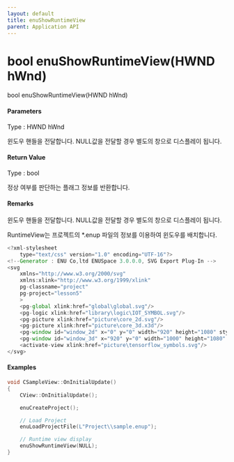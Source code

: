 ```yaml
---
layout: default
title: enuShowRuntimeView
parent: Application API
---
```

# bool enuShowRuntimeView\(HWND hWnd\)

bool enuShowRuntimeView\(HWND hWnd\)

#### Parameters

Type : HWND hWnd

윈도우 핸들을 전달합니다. NULL값을 전달할 경우 별도의 창으로 디스플레이 됩니다.

#### Return Value

Type : bool

정상 여부를 판단하는 플래그 정보를 반환합니다.

#### Remarks

윈도우 핸들을 전달합니다. NULL값을 전달할 경우 별도의 창으로 디스플레이 됩니다.

RuntimeView는 프로젝트의 \*.enup 파일의 정보를 이용하여 윈도우를 배치합니다.

```js
<?xml-stylesheet 
    type="text/css" version="1.0" encoding="UTF-16"?>
<!--Generator : ENU Co,ltd ENUSpace 3.0.0.0, SVG Export Plug-In -->
<svg 
    xmlns="http://www.w3.org/2000/svg"
    xmlns:xlink="http://www.w3.org/1999/xlink"
    pg-classname="project"
    pg-project="lesson5"
    > 
    <pg-global xlink:href="global\global.svg"/>
    <pg-logic xlink:href="library\logic\IOT_SYMBOL.svg"/>
    <pg-picture xlink:href="picture\core_2d.svg"/>
    <pg-picture xlink:href="picture\core_3d.x3d"/>
    <pg-window id="window_2d" x="0" y="0" width="920" height="1080" style="2d view" border="Dialog Frame" xlink:href="picture\core_2d.svg"/>
    <pg-window id="window_3d" x="920" y="0" width="1000" height="1080" style="3d view" border="Dialog Frame" xlink:href="picture\core_3d.x3d"/>
    <activate-view xlink:href="picture\tensorflow_symbols.svg"/>
</svg>
```

#### 

#### Examples

```cpp
void CSampleView::OnInitialUpdate() 
{ 
    CView::OnInitialUpdate(); 

    enuCreateProject(); 

    // Load Project
    enuLoadProjectFile(L"Project\\sample.enup"); 

    // Runtime view display
    enuShowRuntimeView(NULL);
}
```



